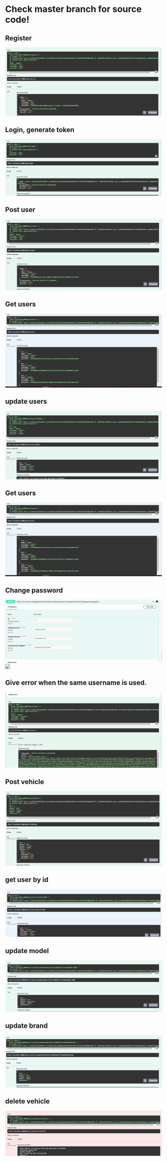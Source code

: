 # Check master branch for source code!
## Register 
![](screenshots/register.png)

## Login, generate token
![](screenshots/token.png)

## Post user
![](screenshots/postuser.png)

## Get users
![](screenshots/getusers.png)

## update users
![](screenshots/updateuser.png)

## Get users
![](screenshots/getusers.png)

## Change password
![](screenshots/changepassword1.PNG)
![](screenshots/ı.PNG)

## Give error when the same username is used.
![](screenshots/chooseanother.PNG)

## Post vehicle
![](screenshots/addvehicle.PNG)

## get user by id
![](screenshots/getuserbyid.png)

## update model
![](screenshots/updatemodel.PNG)

## update brand
![](screenshots/updatebrand.png)

## delete vehicle
![](screenshots/delete.png)

